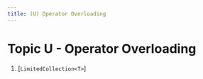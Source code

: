 ```yaml
---
title: (U) Operator Overloading
---
```

# Topic U - Operator Overloading

1. [`LimitedCollection<T>`]